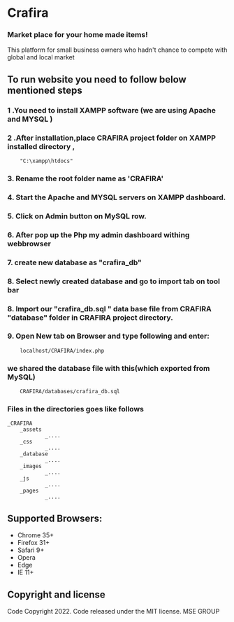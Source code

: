 <h1 class='center'>Crafira </h1>
<h3 class='center'>Market place for your home made items! </h3>

<p>This platform for small business owners who hadn't chance to compete with global and local market</p>


## To run website you need to follow below mentioned steps

### 1 .You need to install XAMPP software (we are using Apache and MYSQL )
### 2 .After installation,place CRAFIRA project folder on  XAMPP installed directory , 
        "C:\xampp\htdocs"
### 3. Rename the root folder name as 'CRAFIRA'
### 4. Start the Apache and MYSQL servers on XAMPP dashboard.
### 5. Click on Admin button on MySQL row.
### 6. After pop up the Php my admin dashboard withing webbrowser
### 7. create new database as "crafira_db" 
### 8. Select newly created database and go to import tab on tool bar
### 8. Import our "crafira_db.sql " data base file from CRAFIRA "database" folder in CRAFIRA project directory.
### 9. Open New tab on Browser and type following and enter:
        localhost/CRAFIRA/index.php

### we shared the database file with this(which exported from MySQL)
        CRAFIRA/databases/crafira_db.sql
### Files in the directories  goes like follows

    _CRAFIRA
        _assets
                _....
        _css
                _....
        _database
                _....
        _images
                _....
        _js
                _....
        _pages
                _....
       
     

## Supported Browsers:
- Chrome 35+
- Firefox 31+
- Safari 9+
- Opera
- Edge
- IE 11+



## Copyright and license
Code Copyright 2022. Code released under the MIT license.
MSE GROUP 


